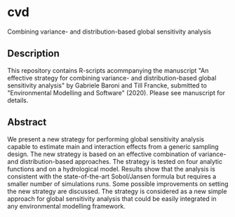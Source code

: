 # cvd
Combining variance- and distribution-based global sensitivity analysis

## Description
This repository contains R-scripts acommpanying the manuscript "An  effective strategy for combining variance- and distribution-based global sensitivity analysis" by Gabriele Baroni and Till Francke, submitted to "Environmental Modelling and Software" (2020). Please see manuscript for details.

## Abstract
We present a new strategy for performing global sensitivity analysis capable to estimate main and interaction effects from a generic sampling design. The new strategy is based on an effective combination of variance- and distribution-based approaches. The strategy is tested on four analytic functions and on a hydrological model. Results show that the analysis is consistent with the state-of-the-art Sobol/Jansen formula but requires a smaller number of simulations runs. Some possible improvements on setting the new strategy are discussed. The strategy is considered as a new simple approach for global sensitivity analysis that could be easily integrated in any environmental modelling framework.

